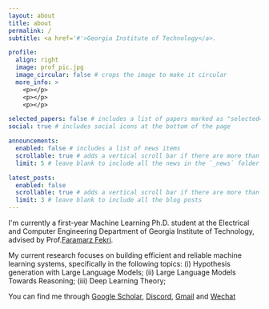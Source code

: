 ```yaml
---
layout: about
title: about
permalink: /
subtitle: <a href='#'>Georgia Institute of Technology</a>.

profile:
  align: right
  image: prof_pic.jpg
  image_circular: false # crops the image to make it circular
  more_info: >
    <p></p>
    <p></p>
    <p></p>

selected_papers: false # includes a list of papers marked as "selected={true}"
social: true # includes social icons at the bottom of the page

announcements:
  enabled: false # includes a list of news items
  scrollable: true # adds a vertical scroll bar if there are more than 3 news items
  limit: 5 # leave blank to include all the news in the `_news` folder

latest_posts:
  enabled: false
  scrollable: true # adds a vertical scroll bar if there are more than 3 new posts items
  limit: 3 # leave blank to include all the blog posts
---
```


I'm currently a first-year Machine Learning Ph.D. student at the Electrical and Computer Engineering Department of Georgia Institute of Technology, advised by Prof.[Faramarz Fekri](https://fekri.ece.gatech.edu/).

My current research focuses on building efficient and reliable machine learning systems, specifically in the following topics: 
(i) Hypothesis generation with Large Language Models; 
(ii) Large Language Models Towards Reasoning; 
(iii) Deep Learning Theory;

You can find me through [Google Scholar](https://scholar.google.com/citations?hl=zh-CN&user=rIdbp9QAAAAJ), [Discord](https://discord.gg/uHQ6brs5), [Gmail](haotianhu603@gmail.com) and [Wechat](doueverlovme_)

